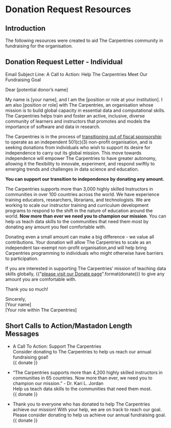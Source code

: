 # Donation Request Resources

## Introduction
The following resources were created to aid The Carpentries community in fundraising for the organisation. 

## Donation Request Letter - Individual

Email Subject Line: A Call to Action: Help The Carpentries Meet Our Fundraising Goal

Dear \[potential donor’s name\]

My name is \[your name\], and I am the \[position or role at your institution\]. I am also \[position or role\] with The Carpentries, an organisation whose mission is to build global capacity in essential data and computational skills. The Carpentries helps train and foster an active, inclusive, diverse community of learners and instructors that promotes and models the importance of software and data in research.

The Carpentries is in the process of [transitioning out of fiscal sponsorship](https://carpentries.org/blog/2023/08/Carpentries-transition-to-independent-status/) to operate as an independent 501(c)(3) non-profit organisation, and is seeking donations from individuals who wish to support its desire for independence to carry out its global mission. This move towards independence will empower The Carpentries to have greater autonomy, allowing it the flexibility to innovate, experiment, and respond swiftly to emerging trends and challenges in data science and education. 

**You can support our transition to independence by donating any amount.** 

The Carpentries supports more than 3,000 highly skilled Instructors in communities in over 100 countries across the world. We have experience training educators, researchers, librarians, and technologists. We are working to scale our instructor training and curriculum development programs to respond to the shift in the nature of education around the world. **Now more than ever we need you to champion our mission**. You can help us teach data skills to the communities that need them most by donating any amount you feel comfortable with.

Donating even a small amount can make a big difference \- we value all contributions. Your donation will allow The Carpentries to scale as an independent tax-exempt non-profit organisation,and will help bring Carpentries programming to individuals who might otherwise have barriers to participation.

If you are interested in supporting The Carpentries’ mission of teaching data skills globally, {{"[please visit our Donate page]({})".format(donate)}} to give any amount you are comfortable with.

Thank you so much\!

Sincerely,  
\[Your name\]  
\[Your role within The Carpentries\]

## Short Calls to Action/Mastadon Length Messages
- A Call To Action: Support The Carpentries <br />
Consider donating to The Carpentries to help us reach our annual fundraising goal! <br /> {{ donate }}

- “The Carpentries supports more than 4,200 highly skilled instructors in communities in 65 countries. Now more than ever, we need you to champion our mission.” - Dr. Kari L. Jordan <br />
Help us teach data skills to the communities that need them most.<br />
{{ donate }}

- Thank you to everyone who has donated to help The Carpentries achieve our mission! With your help, we are on track to reach our goal. Please consider donating to help us achieve our annual fundraising goal.<br />
{{ donate }}

